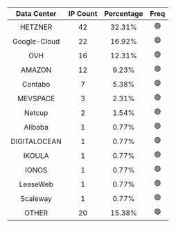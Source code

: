 | Data Center | IP Count | Percentage | Freq |
|:------------:|:--------:|:-----------:|:-----:|
| HETZNER | 42 | 32.31% | 🟢 |
| Google-Cloud | 22 | 16.92% | 🟢 |
| OVH | 16 | 12.31% | 🟢 |
| AMAZON | 12 | 9.23% | 🟢 |
| Contabo | 7 | 5.38% | 🟢 |
| MEVSPACE | 3 | 2.31% | 🟢 |
| Netcup | 2 | 1.54% | 🟢 |
| Alibaba | 1 | 0.77% | 🟢 |
| DIGITALOCEAN | 1 | 0.77% | 🟢 |
| IKOULA | 1 | 0.77% | 🟢 |
| IONOS | 1 | 0.77% | 🟢 |
| LeaseWeb | 1 | 0.77% | 🟢 |
| Scaleway | 1 | 0.77% | 🟢 |
| OTHER | 20 | 15.38% | 🟢 |